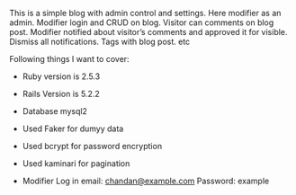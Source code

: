This is a simple blog with admin control and settings. Here modifier as an admin. Modifier login and CRUD on blog. Visitor can comments on blog post. Modifier notified about visitor’s comments and approved it for visible. Dismiss all notifications. Tags with blog post. etc

Following things I want to cover:

* Ruby version is 2.5.3

* Rails Version is 5.2.2

* Database mysql2

* Used Faker for dumyy data

* Used bcrypt for password encryption

* Used kaminari for pagination

* Modifier Log in email: chandan@example.com Password: example

